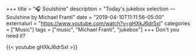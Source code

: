 +++
title = "🎧 Soulshine"
description = "Today's jukebox selection — Soulshine by Michael Franti"
date = "2019-04-10T11:11:56-05:00"
externalurl = "https://www.youtube.com/watch?v=gHXkJ6dr5xI"
categories = ["Music"]
tags = ["music", "Michael Franti", "jukebox"]
+++
Don't you need it?

{{< youtube gHXkJ6dr5xI >}}